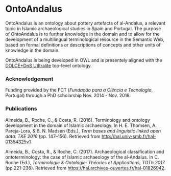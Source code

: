 # OntoAndalus
OntoAndalus is an ontology about pottery artefacts of al-Andalus, a relevant topic in Islamic archaeological studies in Spain and Portugal. The purpose of OntoAndalus is to further knowledge in the domain and to allow for the development of a multilingual terminological resource in the Semantic Web, based on formal definitions or descriptions of concepts and other units of knowledge in the domain.

OntoAndalus is being developed in OWL and is presentely aligned with the [DOLCE+DnS Utltralite](http://ontologydesignpatterns.org/wiki/Ontology:DOLCE+DnS_Ultralite) top-level ontology.

### Acknowledgement
Funding provided by the FCT (_Fundação para a Ciência e Tecnologia_, Portugal) through a PhD scholarship Nov. 2014 - Nov. 2018.

### Publications
Almeida, B., Roche, C., & Costa, R. (2016). Terminology and ontology development in the domain of Islamic archaeology. In H. E. Thomsen, A. Pareja-Lora, & B. N. Madsen (Eds.), _Term bases and linguistic linked open data: TKE 2016_ (pp. 147–156). Retrieved from http://hal.univ-smb.fr/hal-01354325v1.

Almeida, B., Costa, R., & Roche, C. (2017). Archaeological classification and ontoterminology: the case of Islamic archaeology of the al-Andalus. In C. Roche (Ed.), _Terminologie & Ontologie: Théories et Applications, TOTh 2017_ (pp.221-236). Retrieved from https://hal.archives-ouvertes.fr/hal-01826942.
